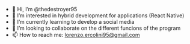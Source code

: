 - 👋 Hi, I’m @thedestroyer95
- 👀 I’m interested in hybrid development for applications (React Native)
- 🌱 I’m currently learning to develop a social media
- 💞️ I’m looking to collaborate on the different funcions of the program
- 📫 How to reach me: lorenzo.ercolini95@gmail.com

<!---
thedestroyer95/thedestroyer95 is a ✨ special ✨ repository because its `README.md` (this file) appears on your GitHub profile.
You can click the Preview link to take a look at your changes.
--->
